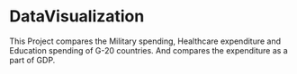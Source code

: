 # DataVisualization
This Project compares the Military spending, Healthcare expenditure and Education spending of G-20 countries. And compares the expenditure as a part of GDP.

